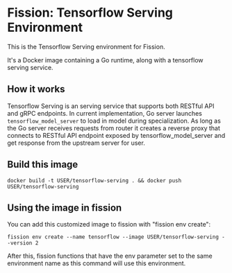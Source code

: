 # Fission: Tensorflow Serving Environment

This is the Tensorflow Serving environment for Fission.

It's a Docker image containing a Go runtime, along with a tensorflow serving service.

## How it works

Tensorflow Serving is an serving service that supports both RESTful API and gRPC endpoints. In current implementation,
Go server launches `tensorflow_model_server` to load in model during specialization. As long as the Go server receives
requests from router it creates a reverse proxy that connects to RESTful API endpoint exposed by tensorflow_model_server
and get response from the upstream server for user.

## Build this image

```
docker build -t USER/tensorflow-serving . && docker push USER/tensorflow-serving
```

## Using the image in fission

You can add this customized image to fission with "fission env create":

```
fission env create --name tensorflow --image USER/tensorflow-serving --version 2
```

After this, fission functions that have the env parameter set to the
same environment name as this command will use this environment.
